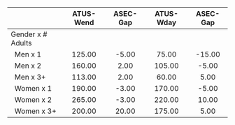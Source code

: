 
|                      |    ATUS-Wend |     ASEC-Gap |    ATUS-Wday |     ASEC-Gap |
| -------------------- | :----------: | :----------: | :----------: | :----------: |
| Gender x # Adults    |              |              |              |              |
| &nbsp;&nbsp;Men x 1  |       125.00 |        -5.00 |        75.00 |       -15.00 |
| &nbsp;&nbsp;Men x 2  |       160.00 |         2.00 |       105.00 |        -5.00 |
| &nbsp;&nbsp;Men x 3+ |       113.00 |         2.00 |        60.00 |         5.00 |
| &nbsp;&nbsp;Women x 1 |       190.00 |        -3.00 |       170.00 |        -5.00 |
| &nbsp;&nbsp;Women x 2 |       265.00 |        -3.00 |       220.00 |        10.00 |
| &nbsp;&nbsp;Women x 3+ |       200.00 |        20.00 |       175.00 |         5.00 |

